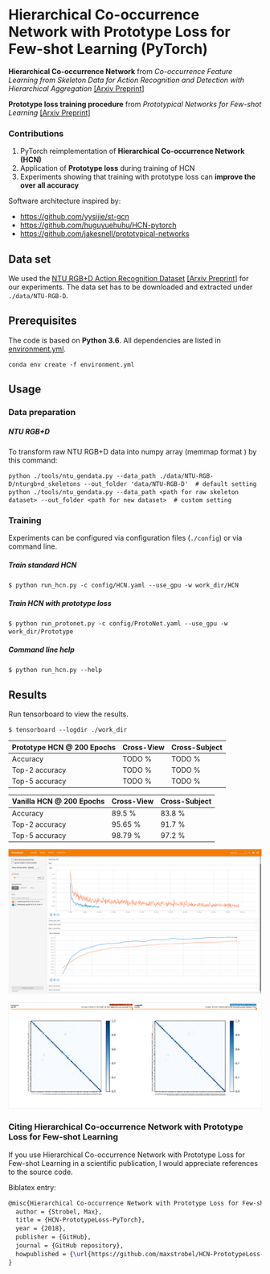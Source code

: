 # Hierarchical Co-occurrence Network with Prototype Loss for Few-shot Learning (PyTorch)

**Hierarchical Co-occurrence Network** from *Co-occurrence Feature Learning from Skeleton Data for Action Recognition and Detection with Hierarchical Aggregation*
[[Arxiv Preprint]](https://arxiv.org/abs/1804.06055)

**Prototype loss training procedure** from *Prototypical Networks for Few-shot Learning* [[Arxiv Preprint]](https://arxiv.org/abs/1703.05175)

### Contributions
1) PyTorch reimplementation of **Hierarchical Co-occurrence Network (HCN)** 
2) Application of **Prototype loss** during training of HCN
3) Experiments showing that training with prototype loss can **improve the over all accuracy**


Software architecture inspired by:
   *  https://github.com/yysijie/st-gcn
   *  https://github.com/huguyuehuhu/HCN-pytorch
   *  https://github.com/jakesnell/prototypical-networks

## Data set
We used the [NTU RGB+D Action Recognition Dataset](http://rose1.ntu.edu.sg/datasets/actionrecognition.asp) [[Arxiv Preprint]](https://arxiv.org/abs/1604.02808) for our experiments.
The data set has to be downloaded and extracted under ```./data/NTU-RGB-D```.

## Prerequisites

The code is based on **Python 3.6**. All dependencies are listed in  [environment.yml](./environment.yml).
```commandline
conda env create -f environment.yml
```

## Usage
### Data preparation
##### NTU RGB+D
To transform raw NTU RGB+D data into numpy array (memmap format ) by this command:
```commandline
python ./tools/ntu_gendata.py --data_path ./data/NTU-RGB-D/nturgb+d_skeletons --out_folder 'data/NTU-RGB-D'  # default setting
python ./tools/ntu_gendata.py --data_path <path for raw skeleton dataset> --out_folder <path for new dataset>  # custom setting
```

### Training
Experiments can be configured via configuration files (```./config```) or via command line.

##### Train standard HCN
```commandline
$ python run_hcn.py -c config/HCN.yaml --use_gpu -w work_dir/HCN
```

##### Train HCN with prototype loss
```commandline
$ python run_protonet.py -c config/ProtoNet.yaml --use_gpu -w work_dir/Prototype
```

##### Command line help
```commandline
$ python run_hcn.py --help
```


## Results
 Run tensorboard to view the results.
 ```commandline
 $ tensorboard --logdir ./work_dir
 ```
| **Prototype HCN @ 200 Epochs** | Cross-View  | Cross-Subject |
| ------------------------------ |  ---------- | ------------- |
| Accuracy       |  TODO %     | TODO %   |
| Top-2 accuracy |  TODO %     | TODO %   |
| Top-5 accuracy |  TODO %     | TODO %   |

|  Vanilla HCN @ 200 Epochs | Cross-View  | Cross-Subject |
| ------------------------- |  ---------- | ------------- |
| Accuracy                  | 89.5  %     | 83.8 %        |
| Top-2 accuracy            | 95.65 %     | 91.7 %        |
| Top-5 accuracy            | 98.79 %     | 97.2 %        |

 
![Screenshot TensorBoard][tensorboard]

![Confusion matrixes - Vanilla HCN vs Prototype HCN][confusion_matrixes]
 
### Citing Hierarchical Co-occurrence Network with Prototype Loss for Few-shot Learning
If you use Hierarchical Co-occurrence Network with Prototype Loss for Few-shot Learning in a scientific publication, I would appreciate references to the source code.

Biblatex entry:

```latex
@misc{Hierarchical Co-occurrence Network with Prototype Loss for Few-shot Learning,
  author = {Strobel, Max},
  title = {HCN-PrototypeLoss-PyTorch},
  year = {2018},
  publisher = {GitHub},
  journal = {GitHub repository},
  howpublished = {\url{https://github.com/maxstrobel/HCN-PrototypeLoss-PyTorch}}
}
```


[tensorboard]: img/tensorboard.png
[confusion_matrixes]: img/confusion_matrixes.png
